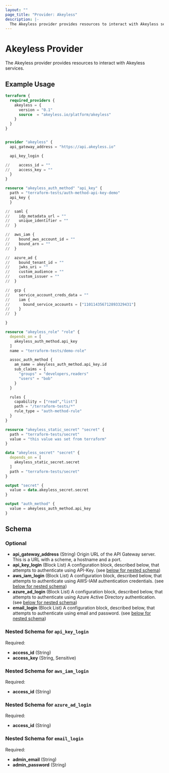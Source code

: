 ```yaml
---
layout: ""
page_title: "Provider: Akeyless"
description: |-
  The Akeyless provider provides resources to interact with Akeyless services.
---
```


# Akeyless Provider

The Akeyless provider provides resources to interact with Akeyless services.

## Example Usage

```terraform
terraform {
  required_providers {
    akeyless = {
      version = "0.1"
      source  = "akeyless.io/platform/akeyless"
    }
  }
}


provider "akeyless" {
  api_gateway_address = "https://api.akeyless.io"

  api_key_login {

//    access_id = ""
//    access_key = ""
  }
}

resource "akeyless_auth_method" "api_key" {
  path = "terraform-tests/auth-method-api-key-demo"
  api_key {
  }

//  saml {
//    idp_metadata_url = ""
//    unique_identifier = ""
//  }

//  aws_iam {
//    bound_aws_account_id = ""
//    bound_arn = ""
//  }

//  azure_ad {
//    bound_tenant_id = ""
//    jwks_uri = ""
//    custom_audience = ""
//    custom_issuer = ""
//  }

//  gcp {
//    service_account_creds_data = ""
//    iam {
//      bound_service_accounts = ["110114356712893329431"]
//    }
//  }

}

resource "akeyless_role" "role" {
  depends_on = [
    akeyless_auth_method.api_key
  ]
  name = "terraform-tests/demo-role"

  assoc_auth_method {
    am_name = akeyless_auth_method.api_key.id
    sub_claims = {
      "groups" = "developers,readers"
      "users" = "bob"
    }
  }

  rules {
    capability = ["read","list"]
    path = "/terraform-tests/*"
    rule_type = "auth-method-rule"
  }
}

resource "akeyless_static_secret" "secret" {
  path = "terraform-tests/secret"
  value = "this value was set from terraform"
}

data "akeyless_secret" "secret" {
  depends_on = [
    akeyless_static_secret.secret
  ]
  path = "terraform-tests/secret"
}

output "secret" {
  value = data.akeyless_secret.secret
}

output "auth_method" {
  value = akeyless_auth_method.api_key
}
```

<!-- schema generated by tfplugindocs -->
## Schema

### Optional

- **api_gateway_address** (String) Origin URL of the API Gateway server. This is a URL with a scheme, a hostname and a port.
- **api_key_login** (Block List) A configuration block, described below, that attempts to authenticate using API-Key. (see [below for nested schema](#nestedblock--api_key_login))
- **aws_iam_login** (Block List) A configuration block, described below, that attempts to authenticate using AWS-IAM authentication credentials. (see [below for nested schema](#nestedblock--aws_iam_login))
- **azure_ad_login** (Block List) A configuration block, described below, that attempts to authenticate using Azure Active Directory authentication. (see [below for nested schema](#nestedblock--azure_ad_login))
- **email_login** (Block List) A configuration block, described below, that attempts to authenticate using email and password. (see [below for nested schema](#nestedblock--email_login))

<a id="nestedblock--api_key_login"></a>
### Nested Schema for `api_key_login`

Required:

- **access_id** (String)
- **access_key** (String, Sensitive)


<a id="nestedblock--aws_iam_login"></a>
### Nested Schema for `aws_iam_login`

Required:

- **access_id** (String)


<a id="nestedblock--azure_ad_login"></a>
### Nested Schema for `azure_ad_login`

Required:

- **access_id** (String)


<a id="nestedblock--email_login"></a>
### Nested Schema for `email_login`

Required:

- **admin_email** (String)
- **admin_password** (String)